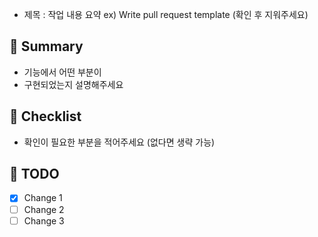 - 제목 : 작업 내용 요약
  ex) Write pull request template
  (확인 후 지워주세요)

## 🔎 Summary

- 기능에서 어떤 부분이
- 구현되었는지 설명해주세요
  <br/>

## 👀 Checklist

- 확인이 필요한 부분을 적어주세요 (없다면 생략 가능)

## 🔧 TODO

- [x] Change 1
- [ ] Change 2
- [ ] Change 3

<br/>
